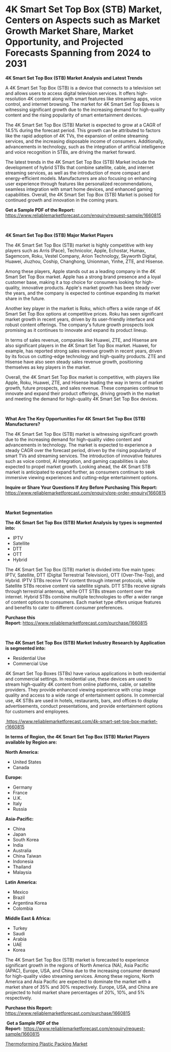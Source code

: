 <p><h1>4K Smart Set Top Box (STB) Market, Centers on Aspects such as Market Growth Market Share, Market Opportunity, and Projected Forecasts Spanning from 2024 to 2031</h1></p><p><strong>4K Smart Set Top Box (STB) Market Analysis and Latest Trends</strong></p>
<p><p>A 4K Smart Set Top Box (STB) is a device that connects to a television set and allows users to access digital television services. It offers high-resolution 4K content along with smart features like streaming apps, voice control, and internet browsing. The market for 4K Smart Set Top Boxes is witnessing significant growth due to the increasing demand for high-quality content and the rising popularity of smart entertainment devices.</p><p>The 4K Smart Set Top Box (STB) Market is expected to grow at a CAGR of 14.5% during the forecast period. This growth can be attributed to factors like the rapid adoption of 4K TVs, the expansion of online streaming services, and the increasing disposable income of consumers. Additionally, advancements in technology, such as the integration of artificial intelligence and voice recognition in STBs, are driving the market forward.</p><p>The latest trends in the 4K Smart Set Top Box (STB) Market include the development of hybrid STBs that combine satellite, cable, and internet streaming services, as well as the introduction of more compact and energy-efficient models. Manufacturers are also focusing on enhancing user experience through features like personalized recommendations, seamless integration with smart home devices, and enhanced gaming capabilities. Overall, the 4K Smart Set Top Box (STB) Market is poised for continued growth and innovation in the coming years.</p></p>
<p><strong>Get a Sample PDF of the Report:&nbsp;</strong> <a href="https://www.reliablemarketforecast.com/enquiry/request-sample/1660815">https://www.reliablemarketforecast.com/enquiry/request-sample/1660815</a></p>
<p>&nbsp;</p>
<p><strong>4K Smart Set Top Box (STB) Major Market Players</strong></p>
<p><p>The 4K Smart Set Top Box (STB) market is highly competitive with key players such as Arris (Pace), Technicolor, Apple, Echostar, Humax, Sagemcom, Roku, Vestel Company, Arion Technology, Skyworth Digital, Huawei, Jiuzhou, Coship, Changhong, Unionman, Yinhe, ZTE, and Hisense.</p><p>Among these players, Apple stands out as a leading company in the 4K Smart Set Top Box market. Apple has a strong brand presence and a loyal customer base, making it a top choice for consumers looking for high-quality, innovative products. Apple's market growth has been steady over the years, and the company is expected to continue expanding its market share in the future.</p><p>Another key player in the market is Roku, which offers a wide range of 4K Smart Set Top Box options at competitive prices. Roku has seen significant market growth in recent years, driven by its user-friendly interface and robust content offerings. The company's future growth prospects look promising as it continues to innovate and expand its product lineup.</p><p>In terms of sales revenue, companies like Huawei, ZTE, and Hisense are also significant players in the 4K Smart Set Top Box market. Huawei, for example, has reported strong sales revenue growth in recent years, driven by its focus on cutting-edge technology and high-quality products. ZTE and Hisense have also seen steady sales revenue growth, positioning themselves as key players in the market.</p><p>Overall, the 4K Smart Set Top Box market is competitive, with players like Apple, Roku, Huawei, ZTE, and Hisense leading the way in terms of market growth, future prospects, and sales revenue. These companies continue to innovate and expand their product offerings, driving growth in the market and meeting the demand for high-quality 4K Smart Set Top Box devices.</p></p>
<p>&nbsp;</p>
<p><strong>What Are The Key Opportunities For 4K Smart Set Top Box (STB) Manufacturers?</strong></p>
<p><p>The 4K Smart Set Top Box (STB) market is witnessing significant growth due to the increasing demand for high-quality video content and advancements in technology. The market is expected to experience a steady CAGR over the forecast period, driven by the rising popularity of smart TVs and streaming services. The introduction of innovative features such as voice control, AI integration, and gaming capabilities is also expected to propel market growth. Looking ahead, the 4K Smart STB market is anticipated to expand further, as consumers continue to seek immersive viewing experiences and cutting-edge entertainment options.</p></p>
<p><strong>Inquire or Share Your Questions If Any Before Purchasing This Report:</strong> <a href="https://www.reliablemarketforecast.com/enquiry/pre-order-enquiry/1660815">https://www.reliablemarketforecast.com/enquiry/pre-order-enquiry/1660815</a></p>
<p>&nbsp;</p>
<p><strong>Market Segmentation</strong></p>
<p><strong>The 4K Smart Set Top Box (STB) Market Analysis by types is segmented into:</strong></p>
<p><ul><li>IPTV</li><li>Satellite</li><li>DTT</li><li>OTT</li><li>Hybrid</li></ul></p>
<p><p>The 4K Smart Set Top Box (STB) market is divided into five main types: IPTV, Satellite, DTT (Digital Terrestrial Television), OTT (Over-The-Top), and Hybrid. IPTV STBs receive TV content through internet protocols, while Satellite STBs receive content via satellite signals. DTT STBs receive signals through terrestrial antennas, while OTT STBs stream content over the internet. Hybrid STBs combine multiple technologies to offer a wider range of content options to consumers. Each market type offers unique features and benefits to cater to different consumer preferences.</p></p>
<p><strong>Purchase this Report:&nbsp;</strong><a href="https://www.reliablemarketforecast.com/purchase/1660815">https://www.reliablemarketforecast.com/purchase/1660815</a></p>
<p>&nbsp;</p>
<p><strong>The 4K Smart Set Top Box (STB) Market Industry Research by Application is segmented into:</strong></p>
<p><ul><li>Residential Use</li><li>Commercial Use</li></ul></p>
<p><p>4K Smart Set Top Boxes (STBs) have various applications in both residential and commercial settings. In residential use, these devices are used to stream high-quality 4K content from online platforms, cable, or satellite providers. They provide enhanced viewing experience with crisp image quality and access to a wide range of entertainment options. In commercial use, 4K STBs are used in hotels, restaurants, bars, and offices to display advertisements, conduct presentations, and provide entertainment options for customers and employees.</p></p>
<p><a href="https://www.reliablemarketforecast.com/4k-smart-set-top-box-market-r1660815">&nbsp;https://www.reliablemarketforecast.com/4k-smart-set-top-box-market-r1660815</a></p>
<p><strong>In terms of Region, the 4K Smart Set Top Box (STB) Market Players available by Region are:</strong></p>
<p>
    <p> <strong> North America: </strong>
        <ul>
            <li>United States</li>
            <li>Canada</li>
        </ul>
        </p> 
    <p> <strong> Europe: </strong>
        <ul>
            <li>Germany</li>
            <li>France</li>
            <li>U.K.</li>
            <li>Italy</li>
            <li>Russia</li>
        </ul>
        </p> 
    <p> <strong> Asia-Pacific: </strong>
        <ul>
            <li>China</li>
            <li>Japan</li>
            <li>South Korea</li>
            <li>India</li>
            <li>Australia</li>
            <li>China Taiwan</li>
            <li>Indonesia</li>
            <li>Thailand</li>
            <li>Malaysia</li>
        </ul>
        </p> 
    <p> <strong> Latin America: </strong>
        <ul>
            <li>Mexico</li>
            <li>Brazil</li>
            <li>Argentina Korea</li>
            <li>Colombia</li>
        </ul>
        </p> 
    <p> <strong> Middle East & Africa: </strong>
        <ul>
            <li>Turkey</li>
            <li>Saudi</li>
            <li>Arabia</li>
            <li>UAE</li>
            <li>Korea</li>
        </ul>
    </p>
    </p>
<p><p>The 4K Smart Set Top Box (STB) market is forecasted to experience significant growth in the regions of North America (NA), Asia Pacific (APAC), Europe, USA, and China due to the increasing consumer demand for high-quality video streaming services. Among these regions, North America and Asia Pacific are expected to dominate the market with a market share of 35% and 30% respectively. Europe, USA, and China are projected to hold market share percentages of 20%, 10%, and 5% respectively.</p></p>
<p><strong>Purchase this Report: </strong><a href="https://www.reliablemarketforecast.com/purchase/1660815">https://www.reliablemarketforecast.com/purchase/1660815</a></p>
<p>&nbsp;<strong>Get a Sample PDF of the Report:&nbsp;&nbsp;</strong><a href="https://www.reliablemarketforecast.com/enquiry/request-sample/1660815">https://www.reliablemarketforecast.com/enquiry/request-sample/1660815</a></p>
<p><strong></strong></p>
<p><p><a href="https://github.com/HallieBird1/Market-Research-Report-List-1/blob/main/thermoforming-plastic-packing-market.md">Thermoforming Plastic Packing Market</a></p></p>